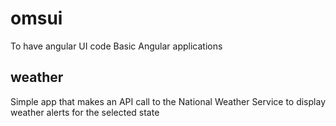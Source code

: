 # omsui
To have angular UI code
Basic Angular applications

## weather
Simple app that makes an API call to the National Weather Service to display weather alerts for the selected state